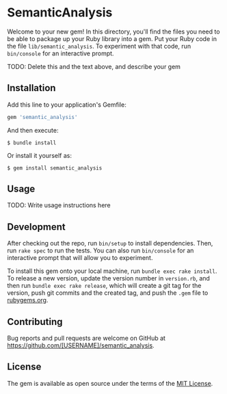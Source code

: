 # SemanticAnalysis

Welcome to your new gem! In this directory, you'll find the files you need to be able to package up your Ruby library into a gem. Put your Ruby code in the file `lib/semantic_analysis`. To experiment with that code, run `bin/console` for an interactive prompt.

TODO: Delete this and the text above, and describe your gem

## Installation

Add this line to your application's Gemfile:

```ruby
gem 'semantic_analysis'
```

And then execute:

    $ bundle install

Or install it yourself as:

    $ gem install semantic_analysis

## Usage

TODO: Write usage instructions here

## Development

After checking out the repo, run `bin/setup` to install dependencies. Then, run `rake spec` to run the tests. You can also run `bin/console` for an interactive prompt that will allow you to experiment.

To install this gem onto your local machine, run `bundle exec rake install`. To release a new version, update the version number in `version.rb`, and then run `bundle exec rake release`, which will create a git tag for the version, push git commits and the created tag, and push the `.gem` file to [rubygems.org](https://rubygems.org).

## Contributing

Bug reports and pull requests are welcome on GitHub at https://github.com/[USERNAME]/semantic_analysis.

## License

The gem is available as open source under the terms of the [MIT License](https://opensource.org/licenses/MIT).
